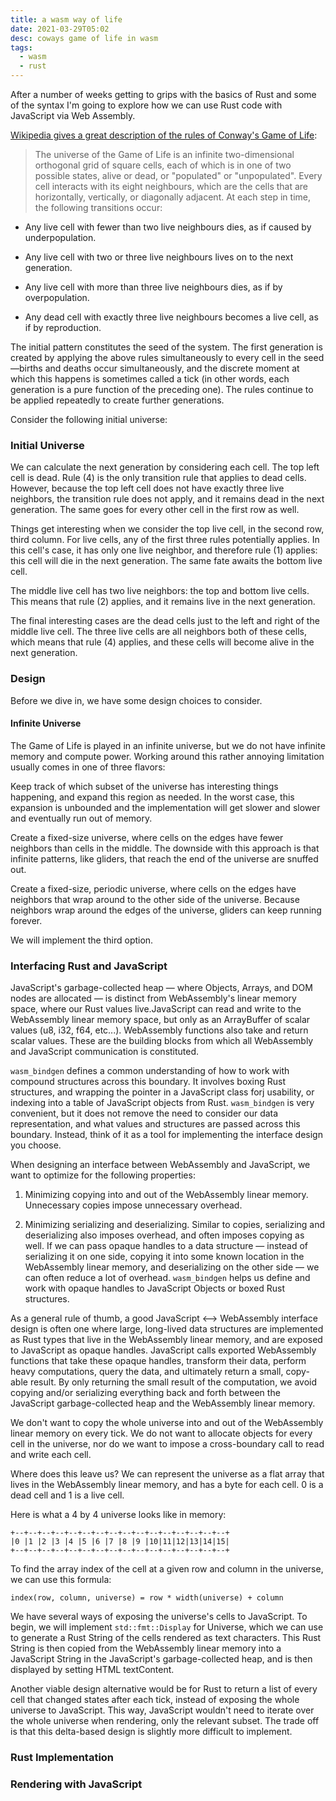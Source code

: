 ```yaml
---
title: a wasm way of life
date: 2021-03-29T05:02
desc: coways game of life in wasm
tags:
  - wasm
  - rust
---
```


After a number of weeks getting to grips with the basics of Rust and some of the syntax I'm going to explore how we can use Rust code with JavaScript via Web Assembly.

[Wikipedia gives a great description of the rules of Conway's Game of Life](https://en.wikipedia.org/wiki/Conway%27s_Game_of_Life):

> The universe of the Game of Life is an infinite two-dimensional orthogonal grid of square cells, each of which is in one of two possible states, alive or dead, 
or "populated" or "unpopulated". Every cell interacts with its eight neighbours, which are the cells that are horizontally, 
vertically, or diagonally adjacent. At each step in time, the following transitions occur:

* Any live cell with fewer than two live neighbours dies, as if caused by underpopulation.

* Any live cell with two or three live neighbours lives on to the next generation.

* Any live cell with more than three live neighbours dies, as if by overpopulation.

* Any dead cell with exactly three live neighbours becomes a live cell, as if by reproduction.

The initial pattern constitutes the seed of the system. The first generation is created by applying the above rules simultaneously to every cell in the seed—births and deaths occur simultaneously, and the discrete moment at which this happens is sometimes called a tick (in other words, each generation is a pure function of the preceding one). The rules continue to be applied repeatedly to create further generations.

Consider the following initial universe:

### Initial Universe

We can calculate the next generation by considering each cell. The top left cell is dead. Rule (4) is the only transition rule that applies to dead cells. However, because the top left cell does not have exactly three live neighbors, the transition rule does not apply, and it remains dead in the next generation. The same goes for every other cell in the first row as well.

Things get interesting when we consider the top live cell, in the second row, third column. For live cells, any of the first three rules potentially applies. In this cell's case, it has only one live neighbor, and therefore rule (1) applies: this cell will die in the next generation. The same fate awaits the bottom live cell.

The middle live cell has two live neighbors: the top and bottom live cells. This means that rule (2) applies, and it remains live in the next generation.

The final interesting cases are the dead cells just to the left and right of the middle live cell. The three live cells are all neighbors both of these cells, which means that rule (4) applies, and these cells will become alive in the next generation.

### Design

Before we dive in, we have some design choices to consider.

#### Infinite Universe

The Game of Life is played in an infinite universe, but we do not have infinite memory and compute power. Working around this rather annoying limitation usually comes in one of three flavors:

Keep track of which subset of the universe has interesting things happening, and expand this region as needed. In the worst case, this expansion is unbounded and the implementation will get slower and slower and eventually run out of memory.

Create a fixed-size universe, where cells on the edges have fewer neighbors than cells in the middle. The downside with this approach is that infinite patterns, like gliders, that reach the end of the universe are snuffed out.

Create a fixed-size, periodic universe, where cells on the edges have neighbors that wrap around to the other side of the universe. Because neighbors wrap around the edges of the universe, gliders can keep running forever.

We will implement the third option.

### Interfacing Rust and JavaScript

JavaScript's garbage-collected heap — where Objects, Arrays, and DOM nodes are allocated — is distinct from WebAssembly's linear memory space, where our Rust values live.JavaScript can read and write to the WebAssembly linear memory space, but only as an ArrayBuffer of scalar values (u8, i32, f64, etc...). WebAssembly functions also take and return scalar values. These are the building blocks from which all WebAssembly and JavaScript communication is constituted.

``wasm_bindgen`` defines a common understanding of how to work with compound structures across this boundary. It involves boxing Rust structures, and wrapping the pointer in a JavaScript class forj usability, or indexing into a table of JavaScript objects from Rust. `wasm_bindgen` is very convenient, but it does not remove the need to consider our data representation, and what values and structures are passed across this boundary. Instead, think of it as a tool for implementing the interface design you choose.

When designing an interface between WebAssembly and JavaScript, we want to optimize for the following properties:

1. Minimizing copying into and out of the WebAssembly linear memory. Unnecessary copies impose unnecessary overhead.

2. Minimizing serializing and deserializing. Similar to copies, serializing and deserializing also imposes overhead, and often imposes copying as well. If we can pass opaque handles to a data structure — instead of serializing it on one side, copying it into some known location in the WebAssembly linear memory, and deserializing on the other side — we can often reduce a lot of overhead. `wasm_bindgen` helps us define and work with opaque handles to JavaScript Objects or boxed Rust structures.

As a general rule of thumb, a good JavaScript <--> WebAssembly interface design is often one where large, long-lived data structures are implemented as Rust types that live in the WebAssembly linear memory, and are exposed to JavaScript as opaque handles. JavaScript calls exported WebAssembly functions that take these opaque handles, transform their data, perform heavy computations, query the data, and ultimately return a small, copy-able result. By only returning the small result of the computation, we avoid copying and/or serializing everything back and forth between the JavaScript garbage-collected heap and the WebAssembly linear memory.

We don't want to copy the whole universe into and out of the WebAssembly linear memory on every tick. We do not want to allocate objects for every cell in the universe, nor do we want to impose a cross-boundary call to read and write each cell.

Where does this leave us? We can represent the universe as a flat array that lives in the WebAssembly linear memory, and has a byte for each cell. 0 is a dead cell and 1 is a live cell.

Here is what a 4 by 4 universe looks like in memory:

```
+--+--+--+--+--+--+--+--+--+--+--+--+--+--+--+--+
|0 |1 |2 |3 |4 |5 |6 |7 |8 |9 |10|11|12|13|14|15|  
+--+--+--+--+--+--+--+--+--+--+--+--+--+--+--+--+
```

To find the array index of the cell at a given row and column in the universe, we can use this formula:

`index(row, column, universe) = row * width(universe) + column`

We have several ways of exposing the universe's cells to JavaScript. To begin, we will implement `std::fmt::Display` for Universe, which we can use to generate a Rust String of the cells rendered as text characters. This Rust String is then copied from the WebAssembly linear memory into a JavaScript String in the JavaScript's garbage-collected heap, and is then displayed by setting HTML textContent.

Another viable design alternative would be for Rust to return a list of every cell that changed states after each tick, instead of exposing the whole universe to JavaScript. This way, JavaScript wouldn't need to iterate over the whole universe when rendering, only the relevant subset. The trade off is that this delta-based design is slightly more difficult to implement.

### Rust Implementation

### Rendering with JavaScript
